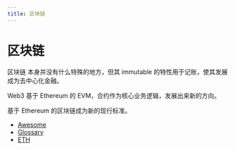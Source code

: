 ```yaml
---
title: 区块链
---
```


# 区块链

区块链 本身并没有什么特殊的地方，但其 immutable 的特性用于记账，使其发展成为去中心化金融。

Web3 基于 Ethereum 的 EVM，合约作为核心业务逻辑，发展出来新的方向。

基于 Ethereum 的区块链成为新的现行标准。

- [Awesome](./blockchain-awesome.md)
- [Glossary](./blockchain-glossary.md)
- [ETH](./eth/README.md)
